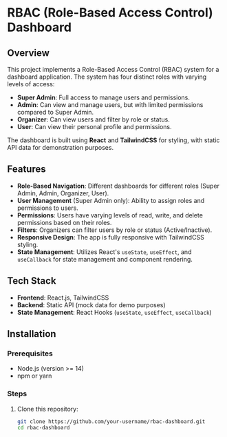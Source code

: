# RBAC (Role-Based Access Control) Dashboard

## Overview
This project implements a Role-Based Access Control (RBAC) system for a dashboard application. The system has four distinct roles with varying levels of access:

- **Super Admin**: Full access to manage users and permissions.
- **Admin**: Can view and manage users, but with limited permissions compared to Super Admin.
- **Organizer**: Can view users and filter by role or status.
- **User**: Can view their personal profile and permissions.

The dashboard is built using **React** and **TailwindCSS** for styling, with static API data for demonstration purposes.

## Features
- **Role-Based Navigation**: Different dashboards for different roles (Super Admin, Admin, Organizer, User).
- **User Management** (Super Admin only): Ability to assign roles and permissions to users.
- **Permissions**: Users have varying levels of read, write, and delete permissions based on their roles.
- **Filters**: Organizers can filter users by role or status (Active/Inactive).
- **Responsive Design**: The app is fully responsive with TailwindCSS styling.
- **State Management**: Utilizes React's `useState`, `useEffect`, and `useCallback` for state management and component rendering.

## Tech Stack
- **Frontend**: React.js, TailwindCSS
- **Backend**: Static API (mock data for demo purposes)
- **State Management**: React Hooks (`useState`, `useEffect`, `useCallback`)

## Installation

### Prerequisites
- Node.js (version >= 14)
- npm or yarn

### Steps
1. Clone this repository:
   ```bash
   git clone https://github.com/your-username/rbac-dashboard.git
   cd rbac-dashboard
